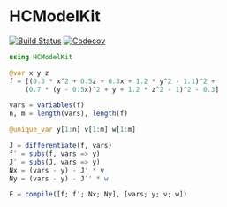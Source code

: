 # HCModelKit

[![Build Status](https://travis-ci.com/saschatimme/HCModelKit.jl.svg?branch=master)](https://travis-ci.com/saschatimme/HCModelKit.jl)
[![Codecov](https://codecov.io/gh/saschatimme/HCModelKit.jl/branch/master/graph/badge.svg)](https://codecov.io/gh/saschatimme/HCModelKit.jl)


```julia
using HCModelKit

@var x y z
f = [(0.3 * x^2 + 0.5z + 0.3x + 1.2 * y^2 - 1.1)^2 +
    (0.7 * (y - 0.5x)^2 + y + 1.2 * z^2 - 1)^2 - 0.3]

vars = variables(f)
n, m = length(vars), length(f)

@unique_var y[1:n] v[1:m] w[1:m]

J = differentiate(f, vars)
f′ = subs(f, vars => y)
J′ = subs(J, vars => y)
Nx = (vars - y) - J' * v
Ny = (vars - y) - J′' * w

F = compile([f; f′; Nx; Ny], [vars; y; v; w])
```
